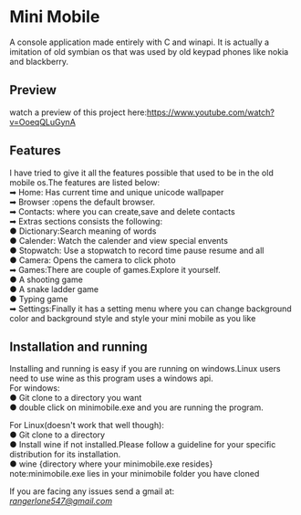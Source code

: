 

# Mini Mobile

A console application made entirely with C and winapi.
It is actually a imitation of old symbian os that was used by old keypad phones like nokia and blackberry.

## Preview
watch a preview of this project here:https://www.youtube.com/watch?v=OoeqQLuGynA


## Features
I have tried to give it all the features possible that used to be in the old mobile os.The features are listed below:<br>
➡ Home: Has current time and unique unicode wallpaper<br>
➡ Browser :opens the default browser.<br>
➡ Contacts: where you can create,save and delete contacts<br>
➡ Extras sections consists the following:<br>
   ● Dictionary:Search meaning of words<br>
   ● Calender: Watch the calender and view special envents<br>
   ● Stopwatch: Use a stopwatch to record time pause resume and all<br>
   ● Camera: Opens the camera to click photo<br>
➡ Games:There are couple of games.Explore it yourself.<br>
   ● A shooting game<br>
   ● A snake ladder game<br>
   ● Typing game<br>
➡ Settings:Finally it has a setting menu where you can change background color and background style and   style your mini mobile as you like<br>





## Installation and running
Installing and running is easy if you are running on windows.Linux users need to use wine as this program uses a windows api.<br>
For windows:<br>
● Git clone to a directory you want<br>
● double click on minimobile.exe and you are running the program.<br>

For Linux(doesn't work that well though):<br>
● Git clone to a directory<br>
● Install wine if not installed.Please follow a guideline for your specific distribution for its installation.<br>
● wine {directory where your minimobile.exe resides}<br>
note:minimobile.exe lies in your minimobile folder you have cloned<br>

If you are facing any issues send a gmail at:<br>
<em>rangerlone547@gmail.com</em>